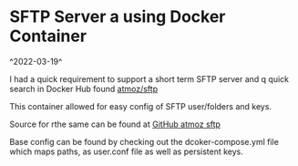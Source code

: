 # SFTP Server a using Docker Container 

^2022-03-19^

I had a quick requirement to support a short term SFTP server and q quick search in Docker Hub found [atmoz/sftp](https://hub.docker.com/r/atmoz/sftp)

This container allowed for easy config of SFTP user/folders and keys.

Source for rthe same can be found at [GitHub atmoz sftp](https://github.com/atmoz/sftp)

Base config can be found by checking out the dcoker-compose.yml file which maps paths, as user.conf file as well as persistent keys.
